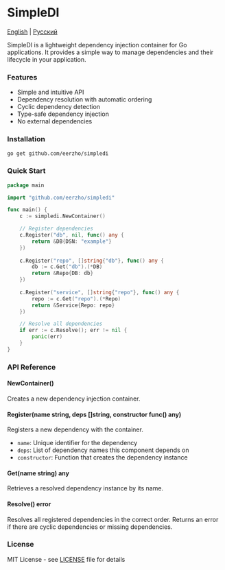# SimpleDI

[English](README.md) | [Русский](README.ru.md)

SimpleDI is a lightweight dependency injection container for Go applications. It provides a simple way to manage dependencies and their lifecycle in your application.

### Features

- Simple and intuitive API
- Dependency resolution with automatic ordering
- Cyclic dependency detection
- Type-safe dependency injection
- No external dependencies

### Installation

```bash
go get github.com/eerzho/simpledi
```

### Quick Start

```go
package main

import "github.com/eerzho/simpledi"

func main() {
    c := simpledi.NewContainer()

    // Register dependencies
    c.Register("db", nil, func() any {
        return &DB{DSN: "example"}
    })
    
    c.Register("repo", []string{"db"}, func() any {
        db := c.Get("db").(*DB)
        return &Repo{DB: db}
    })
    
    c.Register("service", []string{"repo"}, func() any {
        repo := c.Get("repo").(*Repo)
        return &Service{Repo: repo}
    })

    // Resolve all dependencies
    if err := c.Resolve(); err != nil {
        panic(err)
    }
}
```

### API Reference

#### NewContainer()

Creates a new dependency injection container.

#### Register(name string, deps []string, constructor func() any)

Registers a new dependency with the container.
- `name`: Unique identifier for the dependency
- `deps`: List of dependency names this component depends on
- `constructor`: Function that creates the dependency instance

#### Get(name string) any

Retrieves a resolved dependency instance by its name.

#### Resolve() error

Resolves all registered dependencies in the correct order. Returns an error if there are cyclic dependencies or missing dependencies.

### License

MIT License - see [LICENSE](LICENSE) file for details 